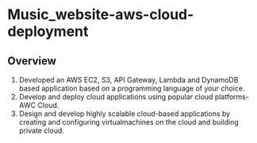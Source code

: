 # Music_website-aws-cloud-deployment


## Overview
1. Developed an AWS EC2, S3, API Gateway, Lambda and DynamoDB based application based on a programming language of your choice.
2. Develop and deploy cloud applications using popular cloud platforms- AWC Cloud.
3. Design and develop highly scalable cloud-based applications by creating and configuring virtualmachines on the cloud and building private cloud.
